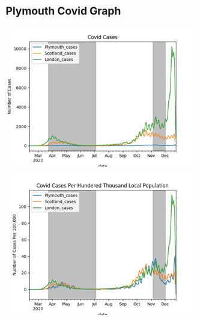 # Plymouth Covid Graph

![Covid Rates](images/plymouth_covid_graph.png "Plymouth Covid Graph")

![Covid Rates Per 100000](images/plymouth_covid_graph_pht.png "Plymouth Covid Graph Per 100000 ")


<!-- Access the repo directly [here](https://github.com/djmoffat/covid_graph_plymouth) -->
